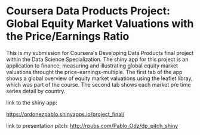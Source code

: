 # Coursera Data Products Project: Global Equity Market Valuations with the Price/Earnings Ratio

This is my submission for Coursera's Developing Data Products final project within the Data Science Specialization.
The shiny app for this project is an application to finance, measuring and illustrating global equity market valuations throught the price-earnings-multiple. The first tab of the app shows a global overview of equity market valuations using the leaflet libray, which was part of the course. The second tab shows each market p/e time series detail by country.

link to the shiny app: 

https://ordonezpablo.shinyapps.io/project_final/

link to presentation pitch:
http://rpubs.com/Pablo_Odz/dp_pitch_shiny

